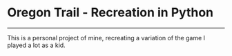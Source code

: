 # Oregon Trail - Recreation in Python
---
This is a personal project of mine, recreating a variation of the game I played a lot as a kid. 